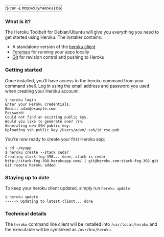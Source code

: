 <p class="button">
    <input type="text" value="$ curl -L http://cl.ly/heroku | bash" readonly>
</p>

### What is it?

The Heroku Toolbelt for Debian/Ubuntu will give you everything you need to get started using Heroku. The installer contains:

* A standalone version of the [heroku client](http://github.com/heroku/heroku)
* [Foreman](http://github.com/ddollar/foreman) for running your apps locally
* [Git](http://git-scm.com/) for revision control and pushing to Heroku

### Getting started

Once installed, you'll have access to the heroku command from your command shell. Log in using the email address and password you used when creating your Heroku account:

    $ heroku login
    Enter your Heroku credentials.
    Email: adam@example.com
    Password:
    Could not find an existing public key.
    Would you like to generate one? [Yn]
    Generating new SSH public key.
    Uploading ssh public key /Users/adam/.ssh/id_rsa.pub

You're now ready to create your first Heroku app:

    $ cd ~/myapp
    $ heroku create --stack cedar
    Creating stark-fog-398... done, stack is cedar
    http://stark-fog-398.herokuapp.com/ | git@heroku.com:stark-fog-398.git
    Git remote heroku added

### Staying up to date

To keep your heroku client updated, simply run `heroku update`

    $ heroku update
    -----> Updating to latest client... done

### Technical details

The `heroku` command line client will be installed into `/usr/local/heroku` and the executable will be symlinked as `/usr/bin/heroku`.
